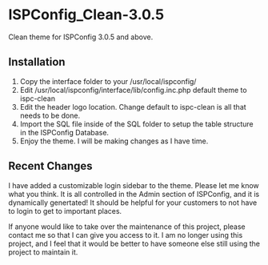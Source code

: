 ISPConfig_Clean-3.0.5
=====================

Clean theme for ISPConfig 3.0.5 and above. 


Installation
------------

1. Copy the interface folder to your /usr/local/ispconfig/
2. Edit /usr/local/ispconfig/interface/lib/config.inc.php default theme to ispc-clean
3. Edit the header logo location. Change default to ispc-clean is all that needs to be done.
4. Import the SQL file inside of the SQL folder to setup the table structure in the ISPConfig Database.
5. Enjoy the theme. I will be making changes as I have time.

Recent Changes
--------------

I have added a customizable login sidebar to the theme. Please let me know what you think. It is all controlled in the Admin section of ISPConfig, and it is dynamically genertated! It should be helpful for your customers to not have to login to get to important places.


If anyone would like to take over the maintenance of this project, please contact me so that I can give you access to it. I am no longer using this project, and I feel that it would be better to have someone else still using the project to maintain it.
